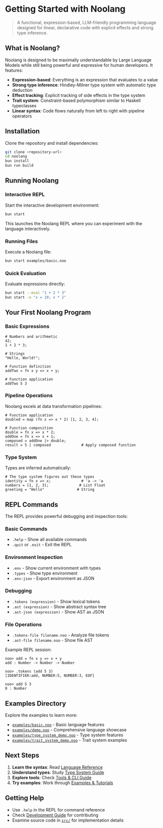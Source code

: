 # Getting Started with Noolang

> A functional, expression-based, LLM-friendly programming language designed for linear, declarative code with explicit effects and strong type inference.

## What is Noolang?

Noolang is designed to be maximally understandable by Large Language Models while still being powerful and expressive for human developers. It features:

- **Expression-based**: Everything is an expression that evaluates to a value
- **Strong type inference**: Hindley-Milner type system with automatic type deduction
- **Effect tracking**: Explicit tracking of side effects in the type system
- **Trait system**: Constraint-based polymorphism similar to Haskell typeclasses
- **Linear syntax**: Code flows naturally from left to right with pipeline operators

## Installation

Clone the repository and install dependencies:

```bash
git clone <repository-url>
cd noolang
bun install
bun run build
```

## Running Noolang

### Interactive REPL

Start the interactive development environment:

```bash
bun start
```

This launches the Noolang REPL where you can experiment with the language interactively.

### Running Files

Execute a Noolang file:

```bash
bun start examples/basic.noo
```

### Quick Evaluation

Evaluate expressions directly:

```bash
bun start --eval "1 + 2 * 3"
bun start -e "x = 10; x * 2"
```

## Your First Noolang Program

### Basic Expressions

```noolang
# Numbers and arithmetic
42;
1 + 2 * 3;

# Strings
"Hello, World!";

# Function definition
addTwo = fn x y => x + y;

# Function application
addTwo 5 3
```

### Pipeline Operations

Noolang excels at data transformation pipelines:

```noolang
# Function application
doubled = map (fn x => x * 2) [1, 2, 3, 4];

# Function composition
double = fn x => x * 2;
addOne = fn x => x + 1;
composed = addOne |> double;
result = 5 | composed              # Apply composed function
```

### Type System

Types are inferred automatically:

```noolang
# The type system figures out these types
identity = fn x => x;              # 'a -> 'a
numbers = [1, 2, 3];              # List Float
greeting = "Hello"               # String
```

## REPL Commands

The REPL provides powerful debugging and inspection tools:

### Basic Commands
- `.help` - Show all available commands
- `.quit` or `.exit` - Exit the REPL

### Environment Inspection
- `.env` - Show current environment with types
- `.types` - Show type environment
- `.env-json` - Export environment as JSON

### Debugging
- `.tokens (expression)` - Show lexical tokens
- `.ast (expression)` - Show abstract syntax tree
- `.ast-json (expression)` - Show AST as JSON

### File Operations
- `.tokens-file filename.noo` - Analyze file tokens
- `.ast-file filename.noo` - Show file AST

Example REPL session:

```
noo> add = fn x y => x + y
add : Number -> Number -> Number

noo> .tokens (add 5 3)
[IDENTIFIER:add, NUMBER:5, NUMBER:3, EOF]

noo> add 5 3
8 : Number
```

## Examples Directory

Explore the examples to learn more:

- [`examples/basic.noo`](../examples/basic.noo) - Basic language features
- [`examples/demo.noo`](../examples/demo.noo) - Comprehensive language showcase
- [`examples/type_system_demo.noo`](../examples/type_system_demo.noo) - Type system features
- [`examples/trait_system_demo.noo`](../examples/trait_system_demo.noo) - Trait system examples

## Next Steps

1. **Learn the syntax**: Read [Language Reference](language-reference.md)
2. **Understand types**: Study [Type System Guide](type-system-guide.md) 
3. **Explore tools**: Check [Tools & CLI Guide](tools-and-cli.md)
4. **Try examples**: Work through [Examples & Tutorials](examples-and-tutorials.md)

## Getting Help

- Use `.help` in the REPL for command reference
- Check [Development Guide](development-guide.md) for contributing
- Examine source code in [`src/`](../src/) for implementation details